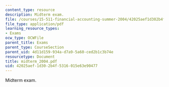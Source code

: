 ```yaml
---
content_type: resource
description: Midterm exam.
file: /courses/15-511-financial-accounting-summer-2004/42025aef1d302b4f5316015e63e90477_midterm_2004.pdf
file_type: application/pdf
learning_resource_types:
- Exams
ocw_type: OCWFile
parent_title: Exams
parent_type: CourseSection
parent_uid: 4d11d159-934a-d7a9-5a60-ced2b1c3b74e
resourcetype: Document
title: midterm_2004.pdf
uid: 42025aef-1d30-2b4f-5316-015e63e90477
---
```

Midterm exam.

